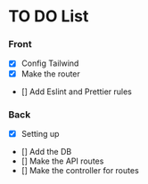 # TO DO List

### Front

- [x] Config Tailwind
- [x] Make the router
- [] Add Eslint and Prettier rules

### Back

- [x] Setting up
- [] Add the DB
- [] Make the API routes
- [] Make the controller for routes
